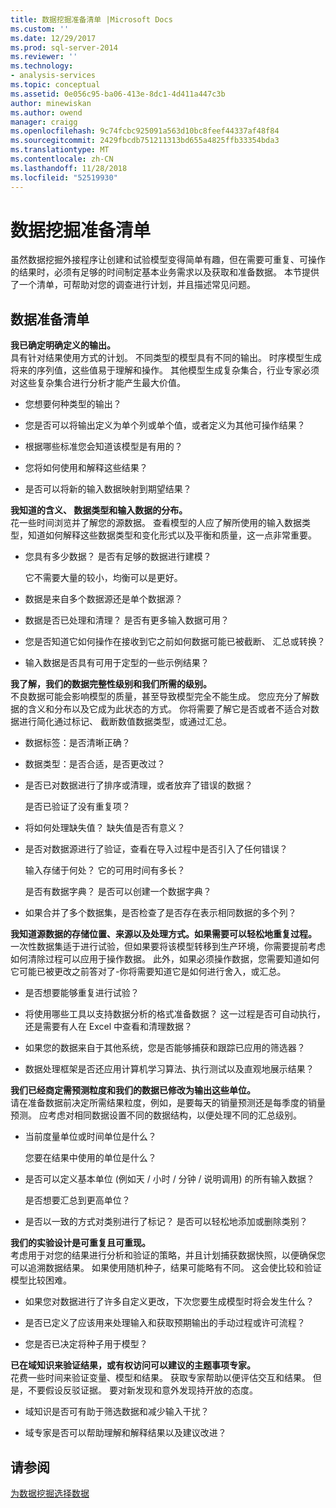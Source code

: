 ```yaml
---
title: 数据挖掘准备清单 |Microsoft Docs
ms.custom: ''
ms.date: 12/29/2017
ms.prod: sql-server-2014
ms.reviewer: ''
ms.technology:
- analysis-services
ms.topic: conceptual
ms.assetid: 0e056c95-ba06-413e-8dc1-4d411a447c3b
author: minewiskan
ms.author: owend
manager: craigg
ms.openlocfilehash: 9c74fcbc925091a563d10bc8feef44337af48f84
ms.sourcegitcommit: 2429fbcdb751211313bd655a4825ffb33354bda3
ms.translationtype: MT
ms.contentlocale: zh-CN
ms.lasthandoff: 11/28/2018
ms.locfileid: "52519930"
---
```

# <a name="checklist-of-preparation-for-data-mining"></a>数据挖掘准备清单
  虽然数据挖掘外接程序让创建和试验模型变得简单有趣，但在需要可重复、可操作的结果时，必须有足够的时间制定基本业务需求以及获取和准备数据。 本节提供了一个清单，可帮助对您的调查进行计划，并且描述常见问题。  
  
## <a name="checklist-of-data-preparation"></a>数据准备清单  
 **我已确定明确定义的输出。**  
 具有针对结果使用方式的计划。 不同类型的模型具有不同的输出。 时序模型生成将来的序列值，这些值易于理解和操作。 其他模型生成复杂集合，行业专家必须对这些复杂集合进行分析才能产生最大价值。  
  
-   您想要何种类型的输出？  
  
-   您是否可以将输出定义为单个列或单个值，或者定义为其他可操作结果？  
  
-   根据哪些标准您会知道该模型是有用的？  
  
-   您将如何使用和解释这些结果？  
  
-   是否可以将新的输入数据映射到期望结果？  
  
 **我知道的含义、 数据类型和输入数据的分布。**  
 花一些时间浏览并了解您的源数据。 查看模型的人应了解所使用的输入数据类型，知道如何解释这些数据类型和变化形式以及平衡和质量，这一点非常重要。  
  
-   您具有多少数据？ 是否有足够的数据进行建模？  
  
     它不需要大量的较小，均衡可以是更好。  
  
-   数据是来自多个数据源还是单个数据源？  
  
-   数据是否已处理和清理？ 是否有更多输入数据可用？  
  
-   您是否知道它如何操作在接收到它之前如何数据可能已被截断、 汇总或转换？  
  
-   输入数据是否具有可用于定型的一些示例结果？  
  
 **我了解，我们的数据完整性级别和我们所需的级别。**  
 不良数据可能会影响模型的质量，甚至导致模型完全不能生成。 您应充分了解数据的含义和分布以及它成为此状态的方式。 你将需要了解它是否或者不适合对数据进行简化通过标记、 截断数值数据类型，或通过汇总。  
  
-   数据标签：是否清晰正确？  
  
-   数据类型：是否合适，是否更改过？  
  
-   是否已对数据进行了排序或清理，或者放弃了错误的数据？  
  
     是否已验证了没有重复项？  
  
-   将如何处理缺失值？ 缺失值是否有意义？  
  
-   是否对数据源进行了验证，查看在导入过程中是否引入了任何错误？  
  
     输入存储于何处？ 它的可用时间有多长？  
  
     是否有数据字典？ 是否可以创建一个数据字典？  
  
-   如果合并了多个数据集，是否检查了是否存在表示相同数据的多个列？  
  
 **我知道源数据的存储位置、来源以及处理方式。如果需要可以轻松地重复过程。**  
 一次性数据集适于进行试验，但如果要将该模型转移到生产环境，你需要提前考虑如何清除过程可以应用于操作数据。 此外，如果必须操作数据，您需要知道如何它可能已被更改之前答对了-你将需要知道它是如何进行舍入，或汇总。  
  
-   是否想要能够重复进行试验？  
  
-   将使用哪些工具以支持数据分析的格式准备数据？ 这一过程是否可自动执行，还是需要有人在 Excel 中查看和清理数据？  
  
-   如果您的数据来自于其他系统，您是否能够捕获和跟踪已应用的筛选器？  
  
-   数据处理框架是否还应用计算机学习算法、执行测试以及直观地展示结果？  
  
 **我们已经商定需预测粒度和我们的数据已修改为输出这些单位。**  
 请在准备数据前决定所需结果粒度，例如，是要每天的销量预测还是每季度的销量预测。 应考虑对相同数据设置不同的数据结构，以便处理不同的汇总级别。  
  
-   当前度量单位或时间单位是什么？  
  
     您要在结果中使用的单位是什么？  
  
-   是否可以定义基本单位 (例如天 / 小时 / 分钟 / 说明调用) 的所有输入数据？  
  
     是否想要汇总到更高单位？  
  
-   是否以一致的方式对类别进行了标记？ 是否可以轻松地添加或删除类别？  
  
 **我们的实验设计是可重复且可重现。**  
 考虑用于对您的结果进行分析和验证的策略，并且计划捕获数据快照，以便确保您可以追溯数据结果。 如果使用随机种子，结果可能略有不同。 这会使比较和验证模型比较困难。  
  
-   如果您对数据进行了许多自定义更改，下次您要生成模型时将会发生什么？  
  
-   是否已定义了应该用来处理输入和获取预期输出的手动过程或许可流程？  
  
-   您是否已决定将种子用于模型？  
  
 **已在域知识来验证结果，或有权访问可以建议的主题事项专家。**  
 花费一些时间来验证变量、模型和结果。 获取专家帮助以便评估交互和结果。 但是，不要假设反驳证据。 要对新发现和意外发现持开放的态度。  
  
-   域知识是否可有助于筛选数据和减少输入干扰？  
  
-   域专家是否可以帮助理解和解释结果以及建议改进？  
  
## <a name="see-also"></a>请参阅  
 [为数据挖掘选择数据](choosing-data-for-data-mining.md)  
  
  
